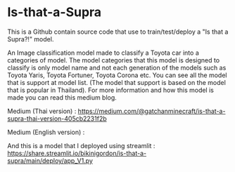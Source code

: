 # Is-that-a-Supra
This is a Github contain source code that use to train/test/deploy a "Is that a Supra?!" model.

An Image classification model made to classify a Toyota car into a categories of model. The model categories that this model is designed to classify is only model name and not each generation of the models such as Toyota Yaris, Toyota Fortuner, Toyota Corona etc. You can see all the model that is support at model list. (The model that support is based on the model that is popular in Thailand). For more information and how this model is made you can read this medium blog.

Medium (Thai version) : https://medium.com/@gatchanminecraft/is-that-a-supra-thai-version-405cb2231f2b

Medium (English version) :

And this is a model that I deployed using streamlit : https://share.streamlit.io/bikinigordon/is-that-a-supra/main/deploy/app_V1.py
